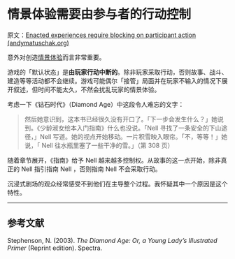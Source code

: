 # 情景体验需要由参与者的行动控制

原文：[Enacted experiences require blocking on participant action (andymatuschak.org)](https://notes.andymatuschak.org/z3k51usSRurffGVzeRMc7EBaeKRNMvWiPMmBH)

意外对创造[情景体验](https://notes.andymatuschak.org/z3KASfpz5AmNmqM2m517Jbs1EvXrLN7NkeYWH)而言非常重要。

游戏的「默认状态」是**由玩家行动中断的**。除非玩家采取行动，否则故事、战斗、建造等等活动都不会继续。游戏可能偶尔「接管」局面并在玩家不输入的情况下展开叙述，但时间不能太久，不然会扰乱玩家的情景体验。

考虑一下《钻石时代》（Diamond Age）中这段令人难忘的文字：

> 然后她意识到，这本书已经很久没有开口了。「下一步会发生什么？」她说到。《少龄淑女绘本入门指南》什么也没说。「Nell 寻找了一条安全的下山途径，」Nell 写道。她的视点开始移动。一片积雪映入眼帘。「不，等等！」她说，「 Nell 往水瓶里塞了一些干净的雪。」（第 308 页）

随着章节展开，《指南》给予 Nell 越来越多控制权。从故事的这一点开始，除非真正的 Nell 指引指南 Nell ，否则指南 Nell 不会采取行动。

沉浸式剧场的观众经常感受不到他们在主导整个过程。我怀疑其中一个原因是这个特性。

------

## 参考文献

Stephenson, N. (2003). *The Diamond Age: Or, a Young Lady’s Illustrated Primer* (Reprint edition). Spectra.